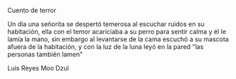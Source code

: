 Cuento de terror 

Un día una señorita se despertó temerosa al escuchar ruidos en su habitación, 
ella con el temor acariciaba a su perro para sentir calma y él le lamía la mano, 
sin  embargo al levantarse de la cama escuchó a su mascota afuera de la habitación, 
y con la luz de la luna leyó en la pared "las personas también lamen"

Luis Reyes Moo Dzul